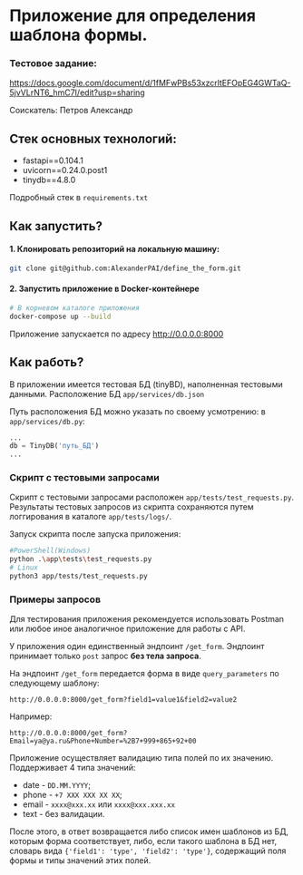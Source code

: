 # Приложение для определения шаблона формы.

### Тестовое задание:

https://docs.google.com/document/d/1fMFwPBs53xzcrltEFOpEG4GWTaQ-5jvVLrNT6_hmC7I/edit?usp=sharing

Соискатель: Петров Александр

## Стек основных технологий:
- fastapi==0.104.1
- uvicorn==0.24.0.post1
- tinydb==4.8.0

Подробный стек в `requirements.txt`

## Как запустить?

#### 1. Клонировать репозиторий на локальную машину:
```bash
git clone git@github.com:AlexanderPAI/define_the_form.git
```

#### 2. Запустить приложение в Docker-контейнере

```bash
# В корневом каталоге приложения
docker-compose up --build
```
Приложение запускается по адресу http://0.0.0.0:8000

## Как работь?

В приложении имеется тестовая БД (tinyBD), наполненная тестовыми данными.
Расположение БД `app/services/db.json`

Путь расположения БД можно указать по своему усмотрению: в `app/services/db.py`:
```python
...
db = TinyDB('путь_БД')
...
```

### Скрипт с тестовыми запросами

Скрипт с тестовыми запросами расположен `app/tests/test_requests.py`.
Результаты тестовых запросов из скрипта сохраняются путем логгирования в каталоге `app/tests/logs/`.

Запуск скрипта после запуска приложения:
```bash
#PowerShell(Windows)
python .\app\tests\test_requests.py
# Linux
python3 app/tests/test_requests.py
```

### Примеры запросов
Для тестирования приложения рекомендуется использовать Postman или любое иное аналогичное приложение для работы с API. 

У приложения один единственный эндпоинт `/get_form`. Эндпоинт принимает только `post` запрос **без тела запроса**.

На эндпоинт `/get_form` передается форма в виде `query_parameters` по следующему шаблону:
```
http://0.0.0.0:8000/get_form?field1=value1&field2=value2
```

Например:

```
http://0.0.0.0:8000/get_form?Email=ya@ya.ru&Phone+Number=%2B7+999+865+92+00
```

Приложение осуществляет валидацию типа полей по их значению.
Поддерживает 4 типа значений:
- date - `DD.MM.YYYY`;
- phone - `+7 XXX XXX XX XX`;
- email - `xxxx@xxx.xx` или `xxxx@xxx.xxx.xx`
- text - без валидации.

После этого, в ответ возвращается либо список имен шаблонов из БД, которым форма соответствует, либо, если такого шаблона в БД нет, словарь вида `{'field1': 'type', 'field2': 'type'}`, содержащий поля формы и типы значений этих полей. 
